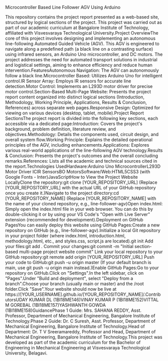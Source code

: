 Microcontroller Based Line Follower AGV Using Arduino

This repository contains the project report presented as a web-based site, structured by logical sections of the project. This project was carried out as part of our academic curriculum at Bangalore Institute of Technology, affiliated with Visvesvaraya Technological University.Project OverviewThe core of this project involves designing and implementing an autonomous line-following Automated Guided Vehicle (AGV). This AGV is engineered to navigate along a predefined path (a black line on a contrasting surface) using infrared sensors, an Arduino Uno microcontroller, and DC motors. The project addresses the need for automated transport solutions in industrial and logistical settings, aiming to enhance efficiency and reduce human intervention.FeaturesAutonomous Navigation: The AGV can autonomously follow a black line.Microcontroller Based: Utilizes Arduino Uno for intelligent control.IR Sensor Array: Employs IR sensors for accurate line detection.Motor Control: Implements an L293D motor driver for precise motor control.Section-Based Multi-Page Website: Presents the project report content organized into distinct logical sections (Introduction, Methodology, Working Principle, Applications, Results & Conclusion, References) across separate web pages.Responsive Design: Optimized for viewing on various devices (desktop, tablet, mobile).Project Report SectionsThe project report is divided into the following key sections, each accessible via a dedicated page:Introduction: Covers the project's background, problem definition, literature review, and objectives.Methodology: Details the components used, circuit design, and overall system flow.Working Principle: Explains the detailed operational principles of the AGV, including enhancements.Applications: Explores various real-world applications of the line-following AGV technology.Results & Conclusion: Presents the project's outcomes and the overall concluding remarks.References: Lists all the academic and technical sources cited in the report.Technologies UsedHardware:Arduino Uno MicrocontrollerL293D Motor Driver ICIR SensorsBO MotorsSoftware/Web:HTML5CSS3 (with Google Fonts - Inter)JavaScriptHow to View the Project Website LocallyClone the repository:git clone [YOUR_REPOSITORY_URL]
(Replace [YOUR_REPOSITORY_URL] with the actual URL of your GitHub repository once you create it.)Navigate to the project directory:cd [YOUR_REPOSITORY_NAME]
(Replace [YOUR_REPOSITORY_NAME] with the name of your cloned repository, e.g., line-follower-agv)Open index.html: Simply open the index.html file in your web browser. You can do this by double-clicking it or by using your VS Code's "Open with Live Server" extension (recommended for development).Deployment on GitHub PagesYou can easily deploy this website using GitHub Pages:Create a new repository on GitHub (e.g., line-follower-agv).Initialize a local Git repository in your project folder (where index.html, introduction.html, methodology.html, etc., and styles.css, script.js are located).git init
Add your files:git add .
Commit your changes:git commit -m "Initial section-based multi-page project website commit"
Link your local repository to your GitHub repository:git remote add origin [YOUR_REPOSITORY_URL]
Push your code to GitHub:git push -u origin master
(If your default branch is main, use git push -u origin main instead.)Enable GitHub Pages:Go to your repository on GitHub.Click on "Settings".In the left sidebar, click on "Pages".Under "Build and deployment", select "Deploy from a branch".Choose your branch (usually main or master) and the /root folder.Click "Save".Your website should now be live at https://[YOUR_USERNAME].github.io/[YOUR_REPOSITORY_NAME]/.ContributorsUDAY KUMAR DL (1BI18ME146)VINAY KUMAR P (1BI18ME152)VITTAL M GOREBAL (1BI18ME157)YASHWANTH GOWDA (1BI18ME158)GuidancePhase 1 Guide: Mrs. SAHANA REDDY, Asst. Professor, Department of Mechanical Engineering, Bangalore Institute of Technology.Phase 2 Guide: Dr. C Suresh, Asst. Professor, Department of Mechanical Engineering, Bangalore Institute of Technology.Head of Department: Dr. T V Sreeramareddy, Professor and Head, Department of Mechanical Engineering, Bangalore Institute of Technology.This project was developed as part of the academic curriculum for the Bachelor of Engineering in Mechanical Engineering at Visvesvaraya Technological University, Belagavi.
